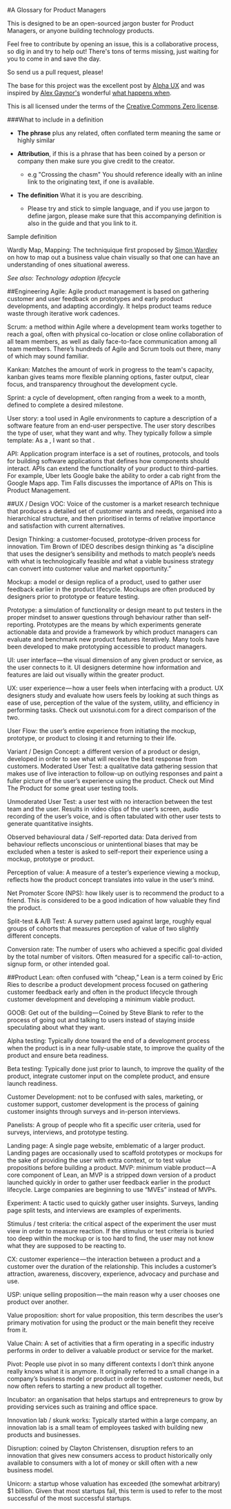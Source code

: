 #A Glossary for Product Managers

This is designed to be an open-sourced jargon buster for Product Managers, or anyone building technology products.

Feel free to contribute by opening an issue, this is a collaborative process, so dig in and try to help out! There's tons of terms missing, just waiting for you to come in and save the day.

So send us a pull request, please!

The base for this project was the excellent post by [Alpha UX](https://medium.com/the-innovator/glossary-of-product-management-acronyms-and-jargon-b371b7daa9aa) and was inspired by [Alex Gaynor's](https://github.com/alex) wonderful [what happens when](https://github.com/alex/what-happens-when).

This is all licensed under the terms of the [Creative Commons Zero license](https://creativecommons.org/publicdomain/zero/1.0/). 

###What to include in a definition

* **The phrase** plus any related, often conflated term meaning the same or highly similar

* **Attribution**, if this is a phrase that has been coined by a person or company then make sure you give credit to the creator.
  
	*  e.g "Crossing the chasm" You should reference ideally with an inline link to the originating text, if one is available.

* **The definition** What it is you are describing.
  * Please try and stick to simple language, and if you use jargon to define jargon, please make sure that this accompanying definition is also in the guide and that you link to it.

Sample definition

Wardly Map, Mapping: The techniquique first proposed by [Simon Wardley](http://www.cio.co.uk/insight/strategy/introduction-wardley-value-chain-mapping-3604565/) on how to map out a business value chain visually so that one can have an understanding of ones situational aweress. 

*See also: Technology adoption lifecycle*


##Engineering
Agile: Agile product management is based on gathering customer and user feedback on prototypes and early product developments, and adapting accordingly. It helps product teams reduce waste through iterative work cadences.

Scrum: a method within Agile where a development team works together to reach a goal, often with physical co-location or close online collaboration of all team members, as well as daily face-to-face communication among all team members. There’s hundreds of Agile and Scrum tools out there, many of which may sound familiar.

Kankan: Matches the amount of work in progress to the team's capacity, kanban gives teams more flexible planning options, faster output, clear focus, and transparency throughout the development cycle. 

Sprint: a cycle of development, often ranging from a week to a month, defined to complete a desired milestone.

User story: a tool used in Agile environments to capture a description of a software feature from an end-user perspective. The user story describes the type of user, what they want and why. They typically follow a simple template: As a <type of user>, I want <some goal> so that <some reason>.

API: Application program interface is a set of routines, protocols, and tools for building software applications that defines how components should interact. APIs can extend the functionality of your product to third-parties. For example, Uber lets Google bake the ability to order a cab right from the Google Maps app. Tim Falls discusses the importance of APIs on This is Product Management.


##UX / Design
VOC: Voice of the customer is a market research technique that produces a detailed set of customer wants and needs, organised into a hierarchical structure, and then prioritised in terms of relative importance and satisfaction with current alternatives.

Design Thinking: a customer-focused, prototype-driven process for innovation. Tim Brown of IDEO describes design thinking as “a discipline that uses the designer’s sensibility and methods to match people’s needs with what is technologically feasible and what a viable business strategy can convert into customer value and market opportunity.”

Mockup: a model or design replica of a product, used to gather user feedback earlier in the product lifecycle. Mockups are often produced by designers prior to prototype or feature testing.

Prototype: a simulation of functionality or design meant to put testers in the proper mindset to answer questions through behaviour rather than self-reporting. Prototypes are the means by which experiments generate actionable data and provide a framework by which product managers can evaluate and benchmark new product features iteratively. Many tools have been developed to make prototyping accessible to product managers.

UI: user interface — the visual dimension of any given product or service, as the user connects to it. 
UI designers determine how information and features are laid out visually within the greater product.

UX: user experience — how a user feels when interfacing with a product. UX designers study and evaluate how users feels by looking at such things as ease of use, perception of the value of the system, utility, and efficiency in performing tasks. Check out uxisnotui.com for a direct comparison of the two.

User Flow: the user’s entire experience from initiating the mockup, prototype, or product to closing it and returning to their life.

Variant / Design Concept: a different version of a product or design, developed in order to see what will receive the best response from customers.
Moderated User Test: a qualitative data gathering session that makes use of live interaction to follow-up on outlying responses and paint a fuller picture of the user’s experience using the product. Check out Mind The Product for some great user testing tools.

Unmoderated User Test: a user test with no interaction between the test team and the user. Results in video clips of the user’s screen, audio recording of the user’s voice, and is often tabulated with other user tests to generate quantitative insights.

Observed behavioural data / Self-reported data: Data derived from behaviour reflects unconscious or unintentional biases that may be excluded when a tester is asked to self-report their experience using a mockup, prototype or product.

Perception of value: A measure of a tester’s experience viewing a mockup, reflects how the product concept translates into value in the user’s mind.

Net Promoter Score (NPS): how likely user is to recommend the product to a friend. This is considered to be a good indication of how valuable they find the product.

Split-test & A/B Test: A survey pattern used against large, roughly equal groups of cohorts that measures perception of value of two slightly different concepts.

Conversion rate: The number of users who achieved a specific goal divided by the total number of visitors. Often measured for a specific call-to-action, signup form, or other intended goal.

##Product
Lean: often confused with “cheap,” Lean is a term coined by Eric Ries to describe a product development process focused on gathering customer feedback early and often in the product lifecycle through customer development and developing a minimum viable product.

GOOB: Get out of the building — Coined by Steve Blank to refer to the process of going out and talking to users instead of staying inside speculating about what they want.

Alpha testing: Typically done toward the end of a development process when the product is in a near fully-usable state, to improve the quality of the product and ensure beta readiness.

Beta testing: Typically done just prior to launch, to improve the quality of the product, integrate customer input on the complete product, and ensure launch readiness.

Customer Development: not to be confused with sales, marketing, or customer support, customer development is the process of gaining customer insights through surveys and in-person interviews.

Panelists: A group of people who fit a specific user criteria, used for surveys, interviews, and prototype testing.

Landing page: A single page website, emblematic of a larger product. Landing pages are occasionally used to scaffold prototypes or mockups for the sake of providing the user with extra context, or to test value propositions before building a product.
MVP: minimum viable product — A core component of Lean, an MVP is a stripped down version of a product launched quickly in order to gather user feedback earlier in the product lifecycle. Large companies are beginning to use “MVEs” instead of MVPs.

Experiment: A tactic used to quickly gather user insights. Surveys, landing page split tests, and interviews are examples of experiments.

Stimulus / test criteria: the critical aspect of the experiment the user must view in order to measure reaction. If the stimulus or test criteria is buried too deep within the mockup or is too hard to find, the user may not know what they are supposed to be reacting to.

CX: customer experience — the interaction between a product and a customer over the duration of the relationship. This includes a customer’s attraction, awareness, discovery, experience, advocacy and purchase and use.

USP: unique selling proposition — the main reason why a user chooses one product over another.

Value proposition: short for value proposition, this term describes the user’s primary motivation for using the product or the main benefit they receive from it.

Value Chain: A set of activities that a firm operating in a specific industry performs in order to deliver a valuable product or service for the market.

Pivot: People use pivot in so many different contexts I don’t think anyone really knows what it is anymore. It originally referred to a small change in a company’s business model or product in order to meet customer needs, but now often refers to starting a new product all together.

Incubator: an organisation that helps startups and entrepreneurs to grow by providing services such as training and office space.

Innovation lab / skunk works: Typically started within a large company, an innovation lab is a small team of employees tasked with building new products and businesses.

Disruption: coined by Clayton Christensen, disruption refers to an innovation that gives new consumers access to product historically only available to consumers with a lot of money or skill often with a new business model.

Unicorn: a startup whose valuation has exceeded (the somewhat arbitrary) $1 billion. Given that most startups fail, this term is used to refer to the most successful of the most successful startups.
